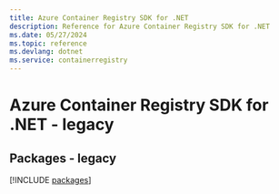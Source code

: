 ```yaml
---
title: Azure Container Registry SDK for .NET
description: Reference for Azure Container Registry SDK for .NET
ms.date: 05/27/2024
ms.topic: reference
ms.devlang: dotnet
ms.service: containerregistry
---
```

# Azure Container Registry SDK for .NET - legacy
## Packages - legacy
[!INCLUDE [packages](container-registry-index.md)]